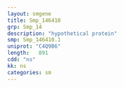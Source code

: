 ```yaml
---
layout: smgene
title: Smp_146410
grp: Smp_14
description: "hypothetical protein"
smp: Smp_146410.1
uniprot: "C4Q9B6"
length:   891
cdd: "ns"
kk: ns
categories: sm
---
```

